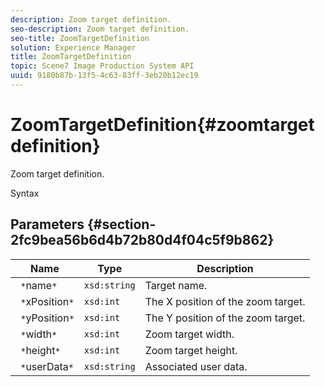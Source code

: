 ```yaml
---
description: Zoom target definition.
seo-description: Zoom target definition.
seo-title: ZoomTargetDefinition
solution: Experience Manager
title: ZoomTargetDefinition
topic: Scene7 Image Production System API
uuid: 9180b87b-13f5-4c63-83ff-3eb20b12ec19
---
```


# ZoomTargetDefinition{#zoomtargetdefinition}

Zoom target definition.

 Syntax 

## Parameters {#section-2fc9bea56b6d4b72b80d4f04c5f9b862}

|  Name  | Type  | Description  |
|---|---|---|
|  ` *`name`*`  | `xsd:string`  | Target name.  |
|  ` *`xPosition`*`  | `xsd:int`  | The X position of the zoom target.  |
|  ` *`yPosition`*`  | `xsd:int`  | The Y position of the zoom target.  |
|  ` *`width`*`  | `xsd:int`  | Zoom target width.  |
|  ` *`height`*`  | `xsd:int`  | Zoom target height.  |
|  ` *`userData`*`  | `xsd:string`  | Associated user data.  |

